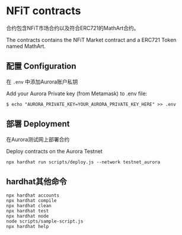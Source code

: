# NFiT contracts

合约包含NFiT市场合约以及符合ERC721的MathArt合约。

The contracts contains the NFiT Market contract and a ERC721 Token named MathArt.

## 配置 Configuration

在 `.env` 中添加Aurora账户私钥

Add your Aurora Private key (from Metamask) to .env file:

`$ echo "AURORA_PRIVATE_KEY=YOUR_AURORA_PRIVATE_KEY_HERE" >> .env`

## 部署 Deployment

在Aurora测试网上部署合约

Deploy contracts on the Aurora Testnet

`npx hardhat run scripts/deploy.js --network testnet_aurora`


## hardhat其他命令

```shell
npx hardhat accounts
npx hardhat compile
npx hardhat clean
npx hardhat test
npx hardhat node
node scripts/sample-script.js
npx hardhat help
```
